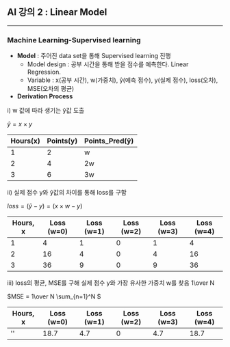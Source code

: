  ## **AI 강의 2 : Linear Model**
 ---
 ### Machine Learning-Supervised learning
 * **Model** : 주어진 data set을 통해 Supervised learning 진행
   + Model design : 공부 시간을 통해 받을 점수를 예측한다. Linear Regression. 
   + Variable : x(공부 시간), w(가중치), ŷ(예측 점수), y(실제 점수), loss(오차), MSE(오차의 평균)
 * **Derivation Process**

i) w 값에 따라 생기는 ŷ값 도출

$ŷ = x \times y$

   |Hours(x)|Points(y)|Points_Pred(ŷ)|
   |---|---|---|
   |1|2|w|
   |2|4|2w|
   |3|6|3w|

ii)  실제 점수 y와 ŷ값의 차이를 통해 loss를 구함 

$loss = (ŷ - y) = (x \times w - y)$

   |Hours, x|Loss (w=0)|Loss (w=1)|Loss (w=2)|Loss (w=3)|Loss (w=4)|
   |---|---|---|---|---|---|
   |1|4|1|0|1|4|
   |2|16|4|0|4|16|
   |3|36|9|0|9|36|

iii) loss의 평균, MSE를 구해 실제 점수 y와 가장 유사한 가중치 w를 찾음 1\over N
  
$MSE = 1\over N \sum_{n=1}^N $
  
  |Hours, x|Loss (w=0)|Loss (w=1)|Loss (w=2)|Loss (w=3)|Loss (w=4)|
  |---|---|---|---|---|---|
  |''|18.7|4.7|0|4.7|18.7|
